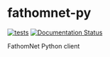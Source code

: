 # fathomnet-py

[![tests](https://github.com/fathomnet/fathomnet-py/actions/workflows/api-ci.yml/badge.svg)](https://github.com/fathomnet/fathomnet-py/actions/workflows/tests.yml)
[![Documentation Status](https://readthedocs.org/projects/fathomnet-py/badge/?version=latest)](https://fathomnet-py.readthedocs.io/en/latest/?badge=latest)

FathomNet Python client
